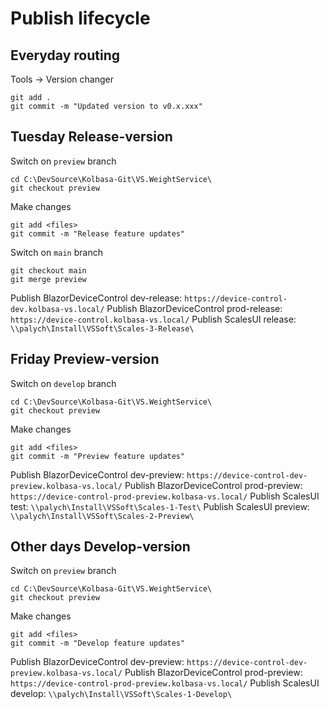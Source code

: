 # Publish lifecycle


## Everyday routing
Tools -> Version changer
```
git add .
git commit -m "Updated version to v0.x.xxx"
```

## Tuesday Release-version
Switch on `preview` branch
```
cd C:\DevSource\Kolbasa-Git\VS.WeightService\
git checkout preview
```
Make changes
```
git add <files>
git commit -m "Release feature updates"
```
Switch on `main` branch
```
git checkout main
git merge preview
```
Publish BlazorDeviceControl dev-release: ```https://device-control-dev.kolbasa-vs.local/```
Publish BlazorDeviceControl prod-release: ```https://device-control.kolbasa-vs.local/```
Publish ScalesUI release: ```\\palych\Install\VSSoft\Scales-3-Release\```


## Friday Preview-version
Switch on `develop` branch
```
cd C:\DevSource\Kolbasa-Git\VS.WeightService\
git checkout preview
```
Make changes
```
git add <files>
git commit -m "Preview feature updates"
```
Publish BlazorDeviceControl dev-preview: ```https://device-control-dev-preview.kolbasa-vs.local/```
Publish BlazorDeviceControl prod-preview: ```https://device-control-prod-preview.kolbasa-vs.local/```
Publish ScalesUI test: ```\\palych\Install\VSSoft\Scales-1-Test\```
Publish ScalesUI preview: ```\\palych\Install\VSSoft\Scales-2-Preview\```


## Other days Develop-version
Switch on `preview` branch
```
cd C:\DevSource\Kolbasa-Git\VS.WeightService\
git checkout preview
```
Make changes
```
git add <files>
git commit -m "Develop feature updates"
```
Publish BlazorDeviceControl dev-preview: ```https://device-control-dev-preview.kolbasa-vs.local/```
Publish BlazorDeviceControl prod-preview: ```https://device-control-prod-preview.kolbasa-vs.local/```
Publish ScalesUI develop: ```\\palych\Install\VSSoft\Scales-1-Develop\```
